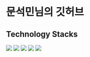 # 문석민님의 깃허브

<!--
**msm0748/msm0748** is a ✨ _special_ ✨ repository because its `README.md` (this file) appears on your GitHub profile.

Here are some ideas to get you started:

- 🔭 I’m currently working on ...
- 🌱 I’m currently learning ...
- 👯 I’m looking to collaborate on ...
- 🤔 I’m looking for help with ...
- 💬 Ask me about ...
- 📫 How to reach me: ...
- 😄 Pronouns: ...
- ⚡ Fun fact: ...
-->

## Technology Stacks
<img src="https://img.shields.io/badge/HTML-E34F26?style=flat-square&logo=html5&logoColor=white"/></a>
<img src="https://img.shields.io/badge/CSS-1572B6?style=flat-square&logo=css3&logoColor=white"/></a>
<img src="https://img.shields.io/badge/javascript-F7DF1E?style=flat-square&logo=javascript&logoColor=white"/></a>
<img src="https://img.shields.io/badge/react-61DAFB?style=flat-square&logo=react&logoColor=white"/></a>
<img src="https://img.shields.io/badge/styled--components-DB7093?style=flat-square&logo=styled-components&logoColor=white"/></a>
